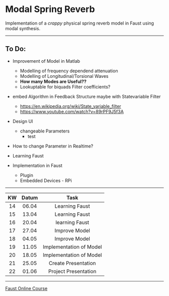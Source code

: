 # Modal Spring Reverb

Implementation of a *crappy* physical spring reverb model in Faust using modal synthesis.

---

## To Do:

* Improvement of Model in Matlab
   * Modelling of frequency dependend attenuation
   * Modelling of Longitudinal/Torsional Waves
   * **How many Modes are Useful??**
   * Lookuptable for biquads Filter coefficients?
* embed Algorithm in Feedback Structure maybe with Statevariable Filter
  * https://en.wikipedia.org/wiki/State_variable_filter
  * https://www.youtube.com/watch?v=89rPF9J5f3A  
* Design UI
  * changeable Parameters
    * test    
* How to change Parameter in Realtime?   

* Learning Faust
* Implementation in Faust
   * Plugin
   * Embedded Devices - RPi

---

| KW | Datum  | Task                    |
|:-: | :-:	  | :-:	                    |
| 14 | 06.04 	| Learning Faust  	      |
| 15 | 13.04  | Learning Faust 	        |
| 16 | 20.04  | learning Faust 	        |
| 17 | 27.04  | Improve Model  	        |
| 18 | 04.05  | Improve Model  	        |
| 19 | 11.05  | Implementation of Model |
| 20 | 18.05  | Implementation of Model |   
| 21 | 25.05  | Create Presentation     |
| 22 | 01.06  | Project Presentation    |

---

[Faust Online Course](https://ccrma.stanford.edu/~rmichon/faustWorkshops/course2015/)
